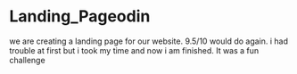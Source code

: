 # Landing_Pageodin

we are creating a landing page for our website. 9.5/10 would do again. i had trouble at first but i took my time and now i am finished. It was a fun challenge
